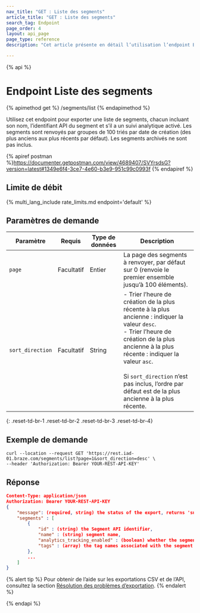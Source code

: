 ```yaml
---
nav_title: "GET : Liste des segments"
article_title: "GET : Liste des segments"
search_tag: Endpoint
page_order: 4
layout: api_page
page_type: reference
description: "Cet article présente en détail l’utilisation l’endpoint Braze de liste de segments."

---
```

{% api %}
# Endpoint Liste des segments
{% apimethod get %}
/segments/list
{% endapimethod %}

Utilisez cet endpoint pour exporter une liste de segments, chacun incluant son nom, l’identifiant API du segment et s’il a un suivi analytique activé. Les segments sont renvoyés par groupes de 100 triés par date de création (des plus anciens aux plus récents par défaut). Les segments archivés ne sont pas inclus.

{% apiref postman %}https://documenter.getpostman.com/view/4689407/SVYrsdsG?version=latest#1349e6f4-3ce7-4e60-b3e9-951c99c0993f {% endapiref %}

## Limite de débit

{% multi_lang_include rate_limits.md endpoint='default' %}

## Paramètres de demande

| Paramètre| Requis | Type de données | Description |
| -------- | -------- | --------- | ----------- |
| `page` | Facultatif | Entier | La page des segments à renvoyer, par défaut sur 0 (renvoie le premier ensemble jusqu’à 100 éléments). |
| `sort_direction` | Facultatif | String | - Trier l’heure de création de la plus récente à la plus ancienne : indiquer la valeur `desc`.<br> - Trier l’heure de création de la plus ancienne à la plus récente : indiquer la valeur `asc`. <br><br>Si `sort_direction` n’est pas inclus, l’ordre par défaut est de la plus ancienne à la plus récente. |
{: .reset-td-br-1 .reset-td-br-2 .reset-td-br-3  .reset-td-br-4}

## Exemple de demande
```
curl --location --request GET 'https://rest.iad-01.braze.com/segments/list?page=1&sort_direction=desc' \
--header 'Authorization: Bearer YOUR-REST-API-KEY'
```

## Réponse

```json
Content-Type: application/json
Authorization: Bearer YOUR-REST-API-KEY
{
    "message": (required, string) the status of the export, returns 'success' when completed without errors,
    "segments" : [
        {
            "id" : (string) the Segment API identifier,
            "name" : (string) segment name,
            "analytics_tracking_enabled" : (boolean) whether the segment has analytics tracking enabled,
            "tags" : (array) the tag names associated with the segment formatted as strings
        },
        ...
    ]
}
```

{% alert tip %}
Pour obtenir de l’aide sur les exportations CSV et de l’API, consultez la section [Résolution des problèmes d’exportation]({{site.baseurl}}/user_guide/data_and_analytics/export_braze_data/export_troubleshooting/).
{% endalert %}

{% endapi %}
